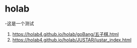# holab
-这是一个测试
1. https://holab4.github.io/holab/goBang/五子棋.html
2. https://holab4.github.io/holab/JUSTAR/justar_index.html
